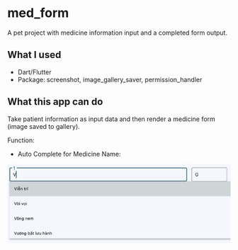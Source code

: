 # med_form
 A pet project with medicine information input and a completed form output.

## What I used
- Dart/Flutter
- Package: screenshot, image_gallery_saver, permission_handler

## What this app can do
Take patient information as input data and then render a medicine form (image saved to gallery).

Function:
- Auto Complete for Medicine Name:

![AutoComplete Func](images/autoComplete.png)
